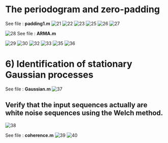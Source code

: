 # The periodogram and zero-padding
See file : **padding1.m**
![21](https://user-images.githubusercontent.com/64482881/97801900-440b2d80-1c40-11eb-84e3-bccec574b278.jpeg)
![22](https://user-images.githubusercontent.com/64482881/97801901-44a3c400-1c40-11eb-9c9b-d2021a2c1435.png)
![23](https://user-images.githubusercontent.com/64482881/97801903-44a3c400-1c40-11eb-9171-4acbde4149ca.jpeg)
![25](https://user-images.githubusercontent.com/64482881/97801904-453c5a80-1c40-11eb-99ff-677811abf8ee.png)
![26](https://user-images.githubusercontent.com/64482881/97801906-453c5a80-1c40-11eb-8221-e47b957d00d1.jpeg)
![27](https://user-images.githubusercontent.com/64482881/97801907-45d4f100-1c40-11eb-8784-05b89f407921.png)

![28](https://user-images.githubusercontent.com/64482881/97801908-45d4f100-1c40-11eb-816d-4c07367219d9.jpeg)
See file : **ARMA.m**

![29](https://user-images.githubusercontent.com/64482881/97801964-9a786c00-1c40-11eb-9981-44e0e3ab1fcf.png)
![30](https://user-images.githubusercontent.com/64482881/97801965-9ba99900-1c40-11eb-969f-f332b6193c01.png)
![32](https://user-images.githubusercontent.com/64482881/97801966-9ba99900-1c40-11eb-8d36-a493b2b02887.png)
![33](https://user-images.githubusercontent.com/64482881/97801967-9c422f80-1c40-11eb-8b09-d6fd1ea9637b.jpeg)
![35](https://user-images.githubusercontent.com/64482881/97801968-9c422f80-1c40-11eb-8a0f-79b8f8dbc4b0.png)
![36](https://user-images.githubusercontent.com/64482881/97801969-9cdac600-1c40-11eb-8301-05dce4a57abb.png)

# 6) Identification of stationary Gaussian processes
See file : **Gaussian.m**
![37](https://user-images.githubusercontent.com/64482881/97802008-dad7ea00-1c40-11eb-9c36-56a86b128231.jpeg)


## Verify that the input sequences actually are white noise sequences using the Welch method.
![38](https://user-images.githubusercontent.com/64482881/97802009-db708080-1c40-11eb-9251-76b057331f08.jpeg)

See file : **coherence.m**
![39](https://user-images.githubusercontent.com/64482881/97802010-db708080-1c40-11eb-9d5f-38b65b10a289.png)
![40](https://user-images.githubusercontent.com/64482881/97802011-dc091700-1c40-11eb-8d69-08d04e39ce70.jpeg)
